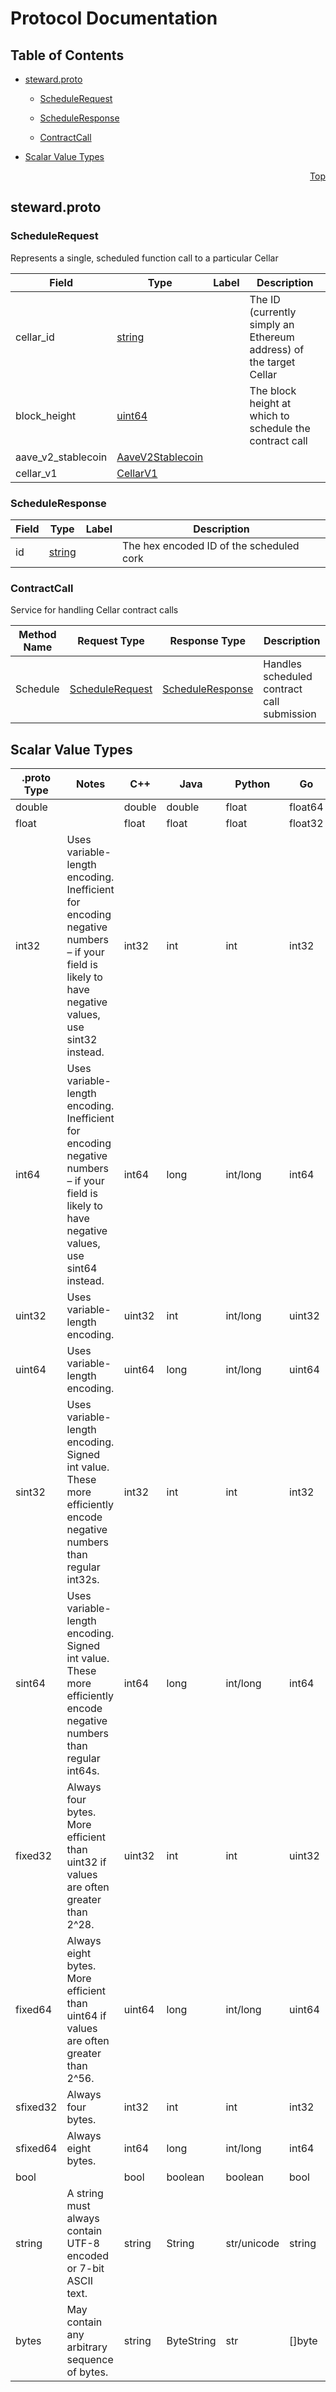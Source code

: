# Protocol Documentation
<a name="top"></a>

## Table of Contents

- [steward.proto](#steward-proto)
    - [ScheduleRequest](#steward-v3-ScheduleRequest)
    - [ScheduleResponse](#steward-v3-ScheduleResponse)
  
    - [ContractCall](#steward-v3-ContractCall)
  
- [Scalar Value Types](#scalar-value-types)



<a name="steward-proto"></a>
<p align="right"><a href="#top">Top</a></p>

## steward.proto



<a name="steward-v3-ScheduleRequest"></a>

### ScheduleRequest
Represents a single, scheduled function call to a particular Cellar


| Field | Type | Label | Description |
| ----- | ---- | ----- | ----------- |
| cellar_id | [string](#string) |  | The ID (currently simply an Ethereum address) of the target Cellar |
| block_height | [uint64](#uint64) |  | The block height at which to schedule the contract call |
| aave_v2_stablecoin | [AaveV2Stablecoin](#steward-v3-AaveV2Stablecoin) |  |  |
| cellar_v1 | [CellarV1](#steward-v3-CellarV1) |  |  |






<a name="steward-v3-ScheduleResponse"></a>

### ScheduleResponse



| Field | Type | Label | Description |
| ----- | ---- | ----- | ----------- |
| id | [string](#string) |  | The hex encoded ID of the scheduled cork |





 

 

 


<a name="steward-v3-ContractCall"></a>

### ContractCall
Service for handling Cellar contract calls

| Method Name | Request Type | Response Type | Description |
| ----------- | ------------ | ------------- | ------------|
| Schedule | [ScheduleRequest](#steward-v3-ScheduleRequest) | [ScheduleResponse](#steward-v3-ScheduleResponse) | Handles scheduled contract call submission |

 



## Scalar Value Types

| .proto Type | Notes | C++ | Java | Python | Go | C# | PHP | Ruby |
| ----------- | ----- | --- | ---- | ------ | -- | -- | --- | ---- |
| <a name="double" /> double |  | double | double | float | float64 | double | float | Float |
| <a name="float" /> float |  | float | float | float | float32 | float | float | Float |
| <a name="int32" /> int32 | Uses variable-length encoding. Inefficient for encoding negative numbers – if your field is likely to have negative values, use sint32 instead. | int32 | int | int | int32 | int | integer | Bignum or Fixnum (as required) |
| <a name="int64" /> int64 | Uses variable-length encoding. Inefficient for encoding negative numbers – if your field is likely to have negative values, use sint64 instead. | int64 | long | int/long | int64 | long | integer/string | Bignum |
| <a name="uint32" /> uint32 | Uses variable-length encoding. | uint32 | int | int/long | uint32 | uint | integer | Bignum or Fixnum (as required) |
| <a name="uint64" /> uint64 | Uses variable-length encoding. | uint64 | long | int/long | uint64 | ulong | integer/string | Bignum or Fixnum (as required) |
| <a name="sint32" /> sint32 | Uses variable-length encoding. Signed int value. These more efficiently encode negative numbers than regular int32s. | int32 | int | int | int32 | int | integer | Bignum or Fixnum (as required) |
| <a name="sint64" /> sint64 | Uses variable-length encoding. Signed int value. These more efficiently encode negative numbers than regular int64s. | int64 | long | int/long | int64 | long | integer/string | Bignum |
| <a name="fixed32" /> fixed32 | Always four bytes. More efficient than uint32 if values are often greater than 2^28. | uint32 | int | int | uint32 | uint | integer | Bignum or Fixnum (as required) |
| <a name="fixed64" /> fixed64 | Always eight bytes. More efficient than uint64 if values are often greater than 2^56. | uint64 | long | int/long | uint64 | ulong | integer/string | Bignum |
| <a name="sfixed32" /> sfixed32 | Always four bytes. | int32 | int | int | int32 | int | integer | Bignum or Fixnum (as required) |
| <a name="sfixed64" /> sfixed64 | Always eight bytes. | int64 | long | int/long | int64 | long | integer/string | Bignum |
| <a name="bool" /> bool |  | bool | boolean | boolean | bool | bool | boolean | TrueClass/FalseClass |
| <a name="string" /> string | A string must always contain UTF-8 encoded or 7-bit ASCII text. | string | String | str/unicode | string | string | string | String (UTF-8) |
| <a name="bytes" /> bytes | May contain any arbitrary sequence of bytes. | string | ByteString | str | []byte | ByteString | string | String (ASCII-8BIT) |

